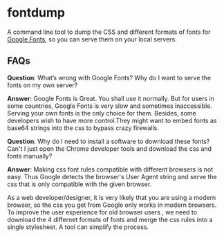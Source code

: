 fontdump
========

A command line tool to dump the CSS and different formats of fonts for [Google Fonts][1], so you can serve them on your local servers.

FAQs
----
**Question**: What’s wrong with Google Fonts? Why do I want to serve the fonts on my own server? 

**Answer**: 
Google Fonts is Great. You shall use it normally. But for users in some countries, Google Fonts is very slow and sometimes inaccessible. Serving your own fonts is the only choice for them. Besides, some developers wish to have more control.They might want to embed fonts as base64 strings into the css to bypass crazy  firewalls. 

**Question**: 
Why do I need to install a software to download these fonts? Can't I just open the Chrome developer tools and download the css and fonts manually?

**Answer**:
Making css font rules compatible with different browsers is not easy. Thus Google detects the browser's User Agent string and serve the css that is only compatible with the given browser. 

As a web developer/designer, it is very likely that you are using a modern browser, so the css you get from Google only works in modern browsers. To improve the user experience for old browser users , we need to download the 4 differnet formats of fonts and merge the css rules into a single stylesheet. A tool can simplify the process.

  [1]: https://www.google.com/fonts

